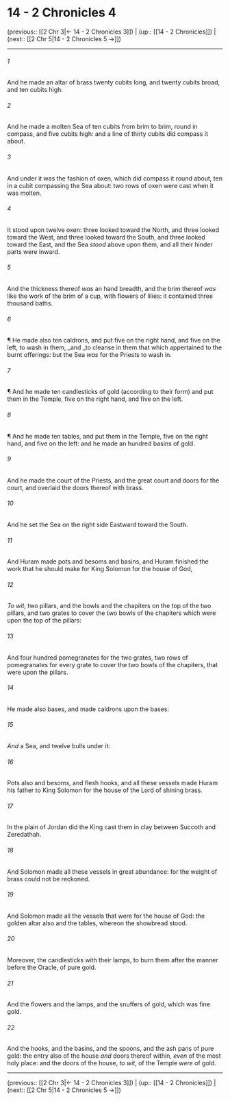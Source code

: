# 14 - 2 Chronicles 4

(previous:: [[2 Chr 3|← 14 - 2 Chronicles 3]]) | (up:: [[14 - 2 Chronicles]]) | (next:: [[2 Chr 5|14 - 2 Chronicles 5 →]])

***


###### 1 
And he made an altar of brass twenty cubits long, and twenty cubits broad, and ten cubits high. 

###### 2 
And he made a molten Sea of ten cubits from brim to brim, round in compass, and five cubits high: and a line of thirty cubits did compass it about. 

###### 3 
And under it was the fashion of oxen, which did compass it round about, ten in a cubit compassing the Sea about: two rows of oxen were cast when it was molten. 

###### 4 
It stood upon twelve oxen: three looked toward the North, and three looked toward the West, and three looked toward the South, and three looked toward the East, and the Sea _stood_ above upon them, and all their hinder parts were inward. 

###### 5 
And the thickness thereof _was_ an hand breadth, and the brim thereof _was_ like the work of the brim of a cup, with flowers of lilies: it contained three thousand baths. 

###### 6 
¶ He made also ten caldrons, and put five on the right hand, and five on the left, to wash in them, _and _to cleanse in them that which appertained to the burnt offerings: but the Sea _was_ for the Priests to wash in. 

###### 7 
¶ And he made ten candlesticks of gold (according to their form) and put them in the Temple, five on the right hand, and five on the left. 

###### 8 
¶ And he made ten tables, and put them in the Temple, five on the right hand, and five on the left: and he made an hundred basins of gold. 

###### 9 
And he made the court of the Priests, and the great court and doors for the court, and overlaid the doors thereof with brass. 

###### 10 
And he set the Sea on the right side Eastward toward the South. 

###### 11 
And Huram made pots and besoms and basins, and Huram finished the work that he should make for King Solomon for the house of God, 

###### 12 
_To wit_, two pillars, and the bowls and the chapiters on the top of the two pillars, and two grates to cover the two bowls of the chapiters which were upon the top of the pillars: 

###### 13 
And four hundred pomegranates for the two grates, two rows of pomegranates for every grate to cover the two bowls of the chapiters, that were upon the pillars. 

###### 14 
He made also bases, and made caldrons upon the bases: 

###### 15 
_And_ a Sea, and twelve bulls under it: 

###### 16 
Pots also and besoms, and flesh hooks, and all these vessels made Huram his father to King Solomon for the house of the Lord of shining brass. 

###### 17 
In the plain of Jordan did the King cast them in clay between Succoth and Zeredathah. 

###### 18 
And Solomon made all these vessels in great abundance: for the weight of brass could not be reckoned. 

###### 19 
And Solomon made all the vessels that were for the house of God: the golden altar also and the tables, whereon the showbread stood. 

###### 20 
Moreover, the candlesticks with their lamps, to burn them after the manner before the Oracle, of pure gold. 

###### 21 
And the flowers and the lamps, and the snuffers of gold, which was fine gold. 

###### 22 
And the hooks, and the basins, and the spoons, and the ash pans of pure gold: the entry also of the house _and_ doors thereof within, _even_ of the most holy place: and the doors of the house, _to wit_, of the Temple _were_ of gold.

***

(previous:: [[2 Chr 3|← 14 - 2 Chronicles 3]]) | (up:: [[14 - 2 Chronicles]]) | (next:: [[2 Chr 5|14 - 2 Chronicles 5 →]])
